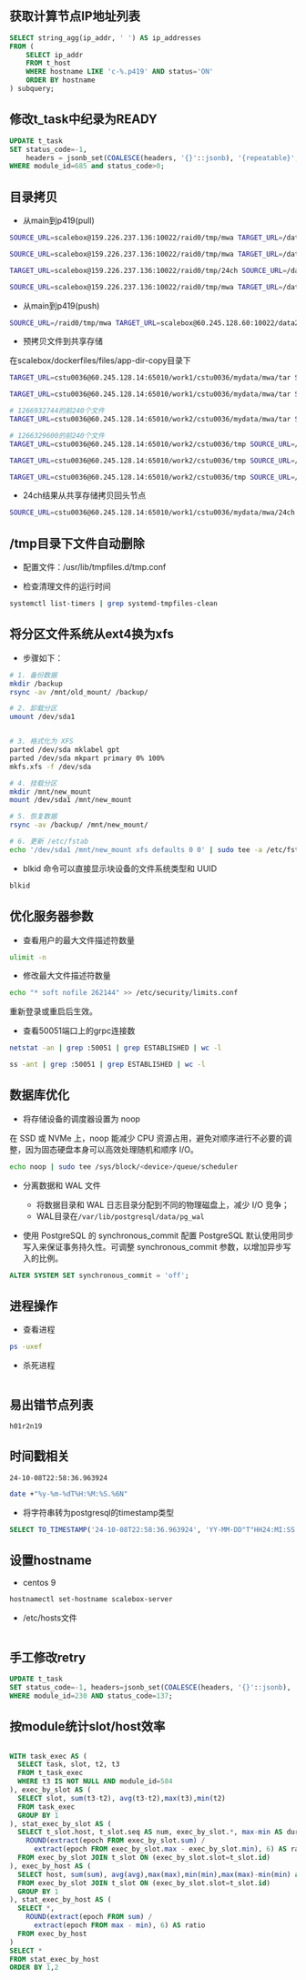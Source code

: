 
## 获取计算节点IP地址列表

```sql
SELECT string_agg(ip_addr, ' ') AS ip_addresses
FROM (
    SELECT ip_addr
    FROM t_host
    WHERE hostname LIKE 'c-%.p419' AND status='ON'
    ORDER BY hostname
) subquery;
```

## 修改t_task中纪录为READY

```sql
UPDATE t_task 
SET status_code=-1, 
    headers = jsonb_set(COALESCE(headers, '{}'::jsonb), '{repeatable}', '"yes"', true)
WHERE module_id=685 and status_code>0;
```

## 目录拷贝

- 从main到p419(pull)
```sh
SOURCE_URL=scalebox@159.226.237.136:10022/raid0/tmp/mwa TARGET_URL=/data2/tmp DIR_NAME=tar1257617424 REGEX_FILTER='zst$' scalebox app create

SOURCE_URL=scalebox@159.226.237.136:10022/raid0/tmp/mwa TARGET_URL=/data2/tmp DIR_NAME=tar1206977296 REGEX_FILTER= scalebox app create

TARGET_URL=scalebox@159.226.237.136:10022/raid0/tmp/24ch SOURCE_URL=/data1/mydata/mwa/24ch DIR_NAME=1266932744-241102 REGEX_FILTER= scalebox app create

SOURCE_URL=scalebox@159.226.237.136:10022/raid0/tmp/mwa TARGET_URL=/data2/tmp DIR_NAME=tar1255803168 REGEX_FILTER=.+zst$ scalebox app create

```

- 从main到p419(push)

```sh
SOURCE_URL=/raid0/tmp/mwa TARGET_URL=scalebox@60.245.128.60:10022/data2/tmp DIR_NAME=tar1257617424 REGEX_FILTER='zst$' scalebox app create

```

- 预拷贝文件到共享存储

在scalebox/dockerfiles/files/app-dir-copy目录下

```sh
TARGET_URL=cstu0036@60.245.128.14:65010/work1/cstu0036/mydata/mwa/tar SOURCE_URL=/data1/mydata/mwa/tar DIR_NAME=1301240224 REGEX_FILTER="/1301240[2-5]" scalebox app create

TARGET_URL=cstu0036@60.245.128.14:65010/work1/cstu0036/mydata/mwa/tar SOURCE_URL=/data1/mydata/mwa/tar DIR_NAME=1301240224 REGEX_FILTER='/130124(16\|17\|18\|19\|20\|21)' scalebox app create

# 1266932744的前240个文件
TARGET_URL=cstu0036@60.245.128.14:65010/work2/cstu0036/mydata/mwa/tar SOURCE_URL=/data2/mydata/mwa/tar DIR_NAME=1266932744 REGEX_FILTER='/126693(2\|3[01])' scalebox app create

# 1266329600的前240个文件
TARGET_URL=cstu0036@60.245.128.14:65010/work2/cstu0036/tmp SOURCE_URL=/data2/mydata/mwa/tar DIR_NAME=1266329600 REGEX_FILTER='/1266329' scalebox app create

TARGET_URL=cstu0036@60.245.128.14:65010/work2/cstu0036/tmp SOURCE_URL=/data2/mydata/mwa/tar DIR_NAME=1266329600 scalebox app create

TARGET_URL=cstu0036@60.245.128.14:65010/work2/cstu0036/tmp SOURCE_URL=/data2/mydata/mwa/tar DIR_NAME=1257617424 scalebox app create
```

- 24ch结果从共享存储拷贝回头节点
```sh
SOURCE_URL=cstu0036@60.245.128.14:65010/work1/cstu0036/mydata/mwa/24ch TARGET_URL=/data1/mydata/mwa/24ch DIR_NAME=1266932744-250121 REGEX_FILTER= KEEP_SOURCE_FILE=no scalebox app create
```

## /tmp目录下文件自动删除

- 配置文件：/usr/lib/tmpfiles.d/tmp.conf

- 检查清理文件的运行时间
```sh
systemctl list-timers | grep systemd-tmpfiles-clean
```

## 将分区文件系统从ext4换为xfs

- 步骤如下：
 
```sh
# 1. 备份数据
mkdir /backup
rsync -av /mnt/old_mount/ /backup/

# 2. 卸载分区
umount /dev/sda1


# 3. 格式化为 XFS
parted /dev/sda mklabel gpt
parted /dev/sda mkpart primary 0% 100%
mkfs.xfs -f /dev/sda

# 4. 挂载分区
mkdir /mnt/new_mount
mount /dev/sda1 /mnt/new_mount

# 5. 恢复数据
rsync -av /backup/ /mnt/new_mount/

# 6. 更新 /etc/fstab
echo '/dev/sda1 /mnt/new_mount xfs defaults 0 0' | sudo tee -a /etc/fstab

```

- blkid 命令可以直接显示块设备的文件系统类型和 UUID

```sh
blkid
```

## 优化服务器参数
- 查看用户的最大文件描述符数量
```sh
ulimit -n
```

- 修改最大文件描述符数量
```sh
echo "* soft nofile 262144" >> /etc/security/limits.conf
```
重新登录或重启后生效。

- 查看50051端口上的grpc连接数
```sh
netstat -an | grep :50051 | grep ESTABLISHED | wc -l

ss -ant | grep :50051 | grep ESTABLISHED | wc -l
```

## 数据库优化

- 将存储设备的调度器设置为 noop

在 SSD 或 NVMe 上，noop 能减少 CPU 资源占用，避免对顺序进行不必要的调整，因为固态硬盘本身可以高效处理随机和顺序 I/O。

```sh
echo noop | sudo tee /sys/block/<device>/queue/scheduler
```

- 分离数据和 WAL 文件
  - 将数据目录和 WAL 日志目录分配到不同的物理磁盘上，减少 I/O 竞争；
  - WAL目录在```/var/lib/postgresql/data/pg_wal```
  
- 使用 PostgreSQL 的 synchronous_commit 配置
   PostgreSQL 默认使用同步写入来保证事务持久性。可调整 synchronous_commit 参数，以增加异步写入的比例。
   
```sql
ALTER SYSTEM SET synchronous_commit = 'off';
```

## 进程操作

- 查看进程
```sh
ps -uxef

```

- 杀死进程
```sh

```

## 易出错节点列表

```
h01r2n19

```

## 时间戳相关

```
24-10-08T22:58:36.963924
```

```sh
date +"%y-%m-%dT%H:%M:%S.%6N"
```

- 将字符串转为postgresql的timestamp类型
```sql
SELECT TO_TIMESTAMP('24-10-08T22:58:36.963924', 'YY-MM-DD"T"HH24:MI:SS.US');
```

## 设置hostname

- centos 9
```sh
hostnamectl set-hostname scalebox-server
```

- /etc/hosts文件
```

```

## 手工修改retry

```sql
UPDATE t_task 
SET status_code=-1, headers=jsonb_set(COALESCE(headers, '{}'::jsonb), '{repeatable}', '"yes"', true)
WHERE module_id=230 AND status_code=137;
```

## 按module统计slot/host效率

```sql

WITH task_exec AS (
  SELECT task, slot, t2, t3
  FROM t_task_exec
  WHERE t3 IS NOT NULL AND module_id=584
), exec_by_slot AS (
  SELECT slot, sum(t3-t2), avg(t3-t2),max(t3),min(t2)
  FROM task_exec
  GROUP BY 1
), stat_exec_by_slot AS (
  SELECT t_slot.host, t_slot.seq AS num, exec_by_slot.*, max-min AS duration,
    ROUND(extract(epoch FROM exec_by_slot.sum) / 
      extract(epoch FROM exec_by_slot.max - exec_by_slot.min), 6) AS ratio
  FROM exec_by_slot JOIN t_slot ON (exec_by_slot.slot=t_slot.id) 
), exec_by_host AS (
  SELECT host, sum(sum), avg(avg),max(max),min(min),max(max)-min(min) as duration
  FROM exec_by_slot JOIN t_slot ON (exec_by_slot.slot=t_slot.id)
  GROUP BY 1
), stat_exec_by_host AS (
  SELECT *,
    ROUND(extract(epoch FROM sum) / 
      extract(epoch FROM max - min), 6) AS ratio
  FROM exec_by_host 
) 
SELECT *
FROM stat_exec_by_host
ORDER BY 1,2

```